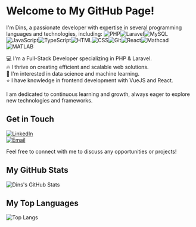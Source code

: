 # Welcome to My GitHub Page!

I'm Dins, a passionate developer with expertise in several programming languages and technologies, including:
![PHP](https://img.shields.io/badge/PHP-777BB4?style=flat-square&logo=php&logoColor=white)![Laravel](https://img.shields.io/badge/Laravel-FF2D20?style=flat-square&logo=laravel&logoColor=white)![MySQL](https://img.shields.io/badge/MySQL-4479A1?style=flat-square&logo=mysql&logoColor=white)![JavaScript](https://img.shields.io/badge/JavaScript-F7DF1E?style=flat-square&logo=javascript&logoColor=black)![TypeScript](https://img.shields.io/badge/TypeScript-007ACC?style=flat-square&logo=typescript&logoColor=white)![HTML](https://img.shields.io/badge/HTML-E34F26?style=flat-square&logo=html5&logoColor=white)![CSS](https://img.shields.io/badge/CSS-1572B6?style=flat-square&logo=css3&logoColor=white)![Git](https://img.shields.io/badge/Git-F05032?style=flat-square&logo=git&logoColor=white)![React](https://img.shields.io/badge/React-61DAFB?style=flat-square&logo=react&logoColor=black)![Mathcad](https://img.shields.io/badge/Mathcad-8E8E8E?style=flat-square&logo=mathcad&logoColor=white) ![MATLAB](https://img.shields.io/badge/MATLAB-0076A8?style=flat-square&logo=mathworks&logoColor=white)

💻 I'm a Full-Stack Developer specializing in PHP & Laravel.  
🔥 I thrive on creating efficient and scalable web solutions.  
🤖 I'm interested in data science and machine learning.  
⭐️ I have knowledge in frontend development with VueJS and React.

I am dedicated to continuous learning and growth, always eager to explore new technologies and frameworks.

## Get in Touch
[![LinkedIn](https://img.shields.io/badge/LinkedIn-0077B5?style=flat-square&logo=linkedin&logoColor=white)](https://www.linkedin.com/in/dinsvasijevs)  
[![Email](https://img.shields.io/badge/Email-d14836?style=flat-square&logo=gmail&logoColor=white)](mailto:dinaex13@gmail.com)

Feel free to connect with me to discuss any opportunities or projects!

## My GitHub Stats
![Dins's GitHub Stats](https://github-readme-stats.vercel.app/api?username=dinsvasijevs&show_icons=true&theme=radical)

## My Top Languages
![Top Langs](https://github-readme-stats.vercel.app/api/top-langs/?username=dinsvasijevs&layout=compact&theme=radical)

